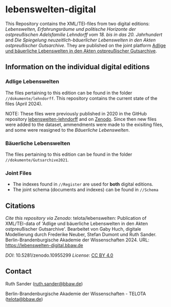 # lebenswelten-digital

This Repository contains the XML/TEI-files from two digital editions: *Lebenswelten, Erfahrungsräume und politische Horizonte der ostpreußischen Adelsfamilie Lehndorff vom 18. bis in das 20. Jahrhundert* and *Die Spiegelung neuzeitlich-bäuerlicher Lebenswelten in den Akten ostpreußischer Gutsarchive*. They are published on the joint platform [Adlige und bäuerliche Lebenswelten in den Akten ostpreußischer Gutsarchive](https://lebenswelten-digital.bbaw.de/).

## Information on the individual digital editions
### Adlige Lebenswelten

The files pertaining to this edition can be found in the folder `//dokumente/lehndorff`. 
This repository contains the current state of the files (April 2024). 

NOTE: These files were previously published in 2020 in the GitHub repository [lebenswelten-lehndorff](https://github.com/telota/lebenswelten-lehndorff/tree/master) and on [Zenodo](https://zenodo.org/records/3842854). Since then new files were added to the dataset, ammendments were made to the exisiting files, and some were reasigned to the *Bäuerliche Lebenswelten*.

### Bäuerliche Lebenswelten
The files pertaining to this edition can be found in the folder `//dokumente/Gutsarchive2021`. 

### Joint Files
* The indexes found in `//Register` are used for **both** digital editions.
* The joint schema (documents and indexes) can be found in `//Schema`

## Citations
*Cite this repository via Zenodo*: telota/lebenswelten: Publication of XML/TEI-data of 'Adlige und bäuerliche Lebenswelten in den Akten ostpreußischer Gutsarchive'. Bearbeitet von Gaby Huch, digitale Modellierung durch Frederike Neuber, Stefan Dumont und Ruth Sander. Berlin-Brandenburgische Akademie der Wissenschaften 2024. URL: https://lebenswelten-digital.bbaw.de

*DOI*: 10.5281/zenodo.10955299
*License*: [CC BY 4.0](https://creativecommons.org/licenses/by/4.0)

## Contact
Ruth Sander (ruth.sander@bbaw.de)

Berlin-Brandenburgische Akademie der Wissenschaften - TELOTA (telota@bbaw.de)
